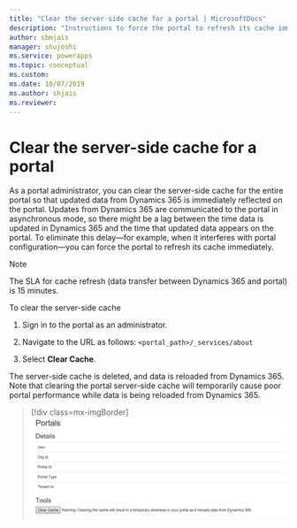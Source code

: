```yaml
---
title: "Clear the server-side cache for a portal | MicrosoftDocs"
description: "Instructions to force the portal to refresh its cache immediately."
author: sbmjais
manager: shujoshi
ms.service: powerapps
ms.topic: conceptual
ms.custom: 
ms.date: 10/07/2019
ms.author: shjais
ms.reviewer:
---
```


# Clear the server-side cache for a portal

As a portal administrator, you can clear the server-side cache for the entire portal so that updated data from Dynamics 365 is immediately reflected on the portal. Updates from Dynamics 365 are communicated to the portal in asynchronous mode, so there might be a lag between the time data is updated in Dynamics 365 and the time that updated data appears on the portal. To eliminate this delay&mdash;for example, when it interferes with portal configuration&mdash;you can force the portal to refresh its cache immediately.

> [!NOTE]
> The SLA for cache refresh (data transfer between Dynamics 365 and portal) is 15 minutes.

To clear the server-side cache

1.	Sign in to the portal as an administrator.

2.	Navigate to the URL as follows: `<portal_path>/_services/about`

3.	Select **Clear Cache**. 

The server-side cache is deleted, and data is reloaded from Dynamics 365. Note that clearing the portal server-side cache will temporarily cause poor portal performance while data is being reloaded from Dynamics 365.

> [!div class=mx-imgBorder]
> ![Clear the portal cache](../media/clear-portal-cache.png "Clear the portal cache")
